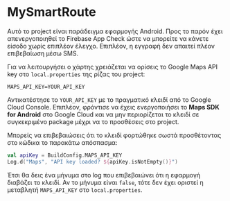 # MySmartRoute

Αυτό το project είναι παράδειγμα εφαρμογής Android.
Προς το παρόν έχει απενεργοποιηθεί το Firebase App Check ώστε να μπορείτε να κάνετε είσοδο χωρίς επιπλέον έλεγχο.
Επιπλέον, η εγγραφή δεν απαιτεί πλέον επιβεβαίωση μέσω SMS.

Για να λειτουργήσει ο χάρτης χρειάζεται να ορίσεις το Google Maps API key στο
`local.properties` της ρίζας του project:

```
MAPS_API_KEY=YOUR_API_KEY
```

Αντικατέστησε το `YOUR_API_KEY` με το πραγματικό κλειδί από το Google Cloud Console.
Επιπλέον, φρόντισε να έχεις ενεργοποιήσει το **Maps SDK for Android** στο Google Cloud
και να μην περιορίζεται το κλειδί σε συγκεκριμένο package μέχρι να το προσθέσεις στο project.

Μπορείς να επιβεβαιώσεις ότι το κλειδί φορτώθηκε σωστά προσθέτοντας στο κώδικα το παρακάτω απόσπασμα:

```kotlin
val apiKey = BuildConfig.MAPS_API_KEY
Log.d("Maps", "API key loaded? ${apiKey.isNotEmpty()}")
```
Έτσι θα δεις ένα μήνυμα στο log που επιβεβαιώνει ότι η εφαρμογή διαβάζει το κλειδί. Αν το μήνυμα είναι `false`, τότε δεν έχει οριστεί η μεταβλητή `MAPS_API_KEY` στο `local.properties`.
